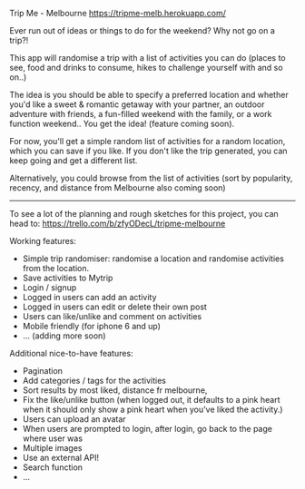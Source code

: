 Trip Me - Melbourne
https://tripme-melb.herokuapp.com/

Ever run out of ideas or things to do for the weekend? Why not go on a trip?!

This app will randomise a trip with a list of activities you can do (places to see, food and drinks to consume, hikes to challenge yourself with and so on..)

The idea is you should be able to specify a preferred location and whether you'd like a sweet & romantic getaway with your partner, an outdoor adventure with friends, a fun-filled weekend with the family, or a work function weekend.. You get the idea! (feature coming soon).

For now, you'll get a simple random list of activities for a random location, which you can save if you like. If you don't like the trip generated, you can keep going and get a different list.

Alternatively, you could browse from the list of activities (sort by popularity, recency, and distance from Melbourne also coming soon)


----------

To see a lot of the planning and rough sketches for this project, you can head to: https://trello.com/b/zfyODecL/tripme-melbourne


Working features: 
- Simple trip randomiser: randomise a location and randomise activities from the location.
- Save activities to Mytrip
- Login / signup
- Logged in users can add an activity
- Logged in users can edit or delete their own post
- Users can like/unlike and comment on activities
- Mobile friendly (for iphone 6 and up)
- ... (adding more soon)



Additional nice-to-have features: 
- Pagination
- Add categories / tags for the activities 
- Sort results by most liked, distance fr melbourne, 
- Fix the like/unlike button (when logged out, it defaults to a pink heart when it should only show a pink heart when you've liked the activity.)
- Users can upload an avatar
- When users are prompted to login, after login, go back to the page where user was
- Multiple images
- Use an external API! 
- Search function
- ...












